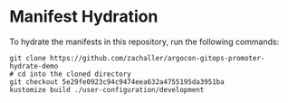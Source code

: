 # Manifest Hydration

To hydrate the manifests in this repository, run the following commands:

```shell
git clone https://github.com/zachaller/argocon-gitops-promoter-hydrate-demo
# cd into the cloned directory
git checkout 5e29fe0923c94c9474eea632a4755195da3951ba
kustomize build ./user-configuration/development
```
